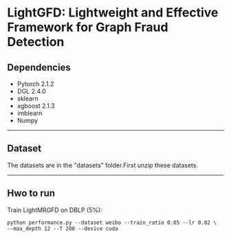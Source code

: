 # LightGFD:  Lightweight and Effective Framework for Graph Fraud Detection

## Dependencies

- Pytorch 2.1.2
- DGL 2.4.0
- sklearn
- xgboost 2.1.3
- imblearn
- Numpy


***

## Dataset

The datasets are in the "datasets" folder.First unzip these datasets.

***

## Hwo to run



Train LightMRGFD on DBLP (5%): 
```
python performance.py --dataset weibo --train_ratio 0.05 --lr 0.02 \
--max_depth 12 --T 200 --device cuda
```
